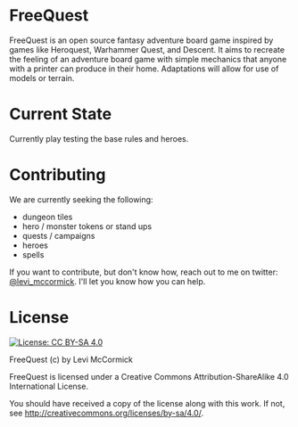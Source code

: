 # FreeQuest
FreeQuest is an open source fantasy adventure board game inspired by games like Heroquest, Warhammer Quest, and Descent. It aims to recreate the feeling of an adventure board game with simple mechanics that anyone with a printer can produce in their home. Adaptations will allow for use of models or terrain.

# Current State

Currently play testing the base rules and heroes.

# Contributing

We are currently seeking the following:
* dungeon tiles
* hero / monster tokens or stand ups
* quests / campaigns
* heroes
* spells

If you want to contribute, but don't know how, reach out to me on twitter: [@levi_mccormick](https://twitter.com/levi_mccormick). I'll let you know how you can help.

# License

[![License: CC BY-SA 4.0](https://img.shields.io/badge/License-CC%20BY--SA%204.0-lightgrey.svg)](https://creativecommons.org/licenses/by-sa/4.0/)

FreeQuest (c) by Levi McCormick

FreeQuest is licensed under a Creative Commons Attribution-ShareAlike 4.0 International License.

You should have received a copy of the license along with this work. If not, see <http://creativecommons.org/licenses/by-sa/4.0/>.
